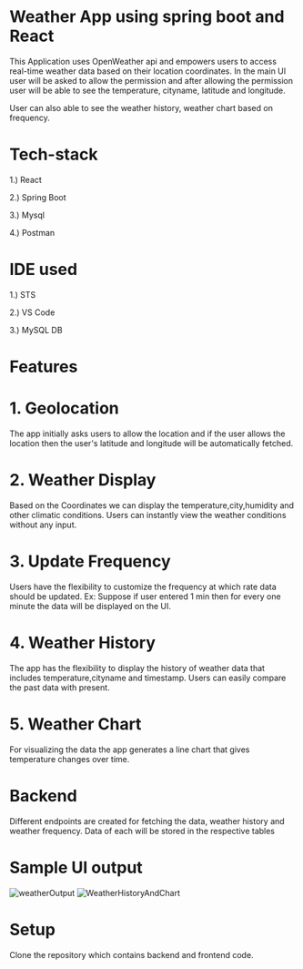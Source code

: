 # Weather App using spring boot and React

This Application uses OpenWeather api and empowers users to access real-time weather data based on their location coordinates. In the main UI user will be asked to allow the permission and after allowing
the permission user will be able to see the temperature, cityname, latitude and longitude.

User can also able to see the weather history, weather chart based on frequency.

# Tech-stack
1.) React

2.) Spring Boot

3.) Mysql

4.) Postman

# IDE used

1.) STS

2.) VS Code

3.) MySQL DB

# Features 

# 1. Geolocation

The app initially asks users to allow the location and if the user allows the location then the user's latitude and longitude will be automatically fetched.

# 2. Weather Display

Based on the Coordinates we can display the temperature,city,humidity and other climatic conditions. Users can instantly view the weather conditions without any input.

# 3.  Update Frequency

Users have the flexibility to customize the frequency at which rate data should be updated.
Ex: Suppose if user entered 1 min then for every one minute the data will be displayed on the UI.

# 4.  Weather History

The app has the flexibility to display the history of weather data that includes temperature,cityname and timestamp. Users can easily compare the past data with present.

# 5.  Weather Chart

For visualizing the data the app generates a line chart that gives temperature changes over time.

# Backend

Different endpoints are created for fetching the data, weather history and weather frequency.
Data of each will be stored in the respective tables

# Sample UI output

![weatherOutput](https://github.com/sampathpavan/weatherproject/assets/73058239/7ddaf0f4-ae5d-4661-91ec-baec43418016)
![WeatherHistoryAndChart](https://github.com/sampathpavan/weatherproject/assets/73058239/03085c2d-f34e-4d9a-8726-49950a641b5b)


# Setup

Clone the repository which contains backend and frontend code.
